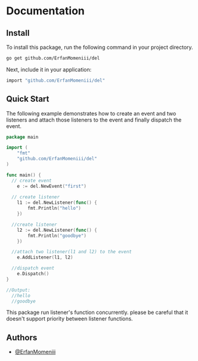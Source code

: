 
# Documentation
## Install
To install this package, run the following command in your project directory.
```bash
go get github.com/ErfanMomeniii/del
```   
Next, include it in your application:
```bash
import "github.com/ErfanMomeniii/del"
``` 
## Quick Start

The following example demonstrates how to create an event and two listeners and attach those listeners to the event and finally dispatch the event.
```go
package main

import (
	"fmt"
	"github.com/ErfanMomeniii/del"
)

func main() {
  // create event
	e := del.NewEvent("first")
  
  // create listener
	l1 := del.NewListener(func() {
		fmt.Println("hello")
	})

  //create listener
	l2 := del.NewListener(func() {
		fmt.Println("goodbye")
	})

  //attach two listener(l1 and l2) to the event
	e.AddListener(l1, l2)

  //dispatch event
	e.Dispatch()
}

//Output:
  //hello
  //goodbye

```
This package run listener's function concurrently. please be careful that it doesn't support priority between listener functions.



## Authors

- [@ErfanMomeniii](https://github.com/ErfanMomeniii/)




